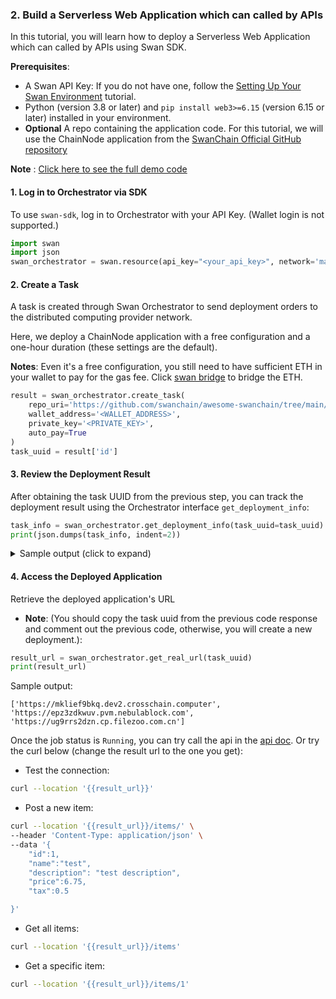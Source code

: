 ### 2. Build a Serverless Web Application which can called by APIs

In this tutorial, you will learn how to deploy a Serverless Web Application which can called by APIs using Swan SDK.

**Prerequisites**:

* A Swan API Key: If you do not have one, follow the [Setting Up Your Swan Environment](../quick-start/setting-up-your-swan-environment.md) tutorial.
* Python (version 3.8 or later) and `pip install web3>=6.15` (version 6.15 or later) installed in your environment.
* **Optional** A repo containing the application code. For this tutorial, we will use the ChainNode application from the [SwanChain Official GitHub repository](https://github.com/swanchain/awesome-swanchain/tree/main/ChainNode)

**Note** : [Click here to see the full demo code](https://github.com/swanchain/python-swan-sdk/blob/main/examples/ex3_webapp.py)
#### 1. Log in to Orchestrator via SDK

To use `swan-sdk`, log in to Orchestrator with your API Key. (Wallet login is not supported.)

```python
import swan
import json
swan_orchestrator = swan.resource(api_key="<your_api_key>", network='mainnet', service_name='Orchestrator')
```

#### 2. Create a Task

A task is created through Swan Orchestrator to send deployment orders to the distributed computing provider network. 

Here, we deploy a ChainNode application with a free configuration and a one-hour duration (these settings are the default).

**Notes**: Even it's a free configuration, you still need to have sufficient ETH in your wallet to pay for the gas fee. Click [swan bridge](https://superbridge.app/swan-chain) to bridge the ETH.

```python
result = swan_orchestrator.create_task(
    repo_uri='https://github.com/swanchain/awesome-swanchain/tree/main/serverless-api',
    wallet_address='<WALLET_ADDRESS>',
    private_key='<PRIVATE_KEY>',
    auto_pay=True
)
task_uuid = result['id']
```
#### 3. Review the Deployment Result

After obtaining the task UUID from the previous step, you can track the deployment result using the Orchestrator interface `get_deployment_info`:

```python
task_info = swan_orchestrator.get_deployment_info(task_uuid=task_uuid)
print(json.dumps(task_info, indent=2))
```

<details>
<summary>Sample output (click to expand)</summary>

```json

{
  "data":{
    "computing_providers":[
      {
        "beneficiary":"0xC2522AE0392c6AFc61C7f3B2e4dF3c5E8A69a794",
        "cp_account_address":"0xE974b17d9D730CAe75a228Df7eCa452e31E06276",
        "created_at":1723741012,
        "freeze_online":"None",
        "id":111,
        "lat":45.5075,
        "lon":-73.5887,
        "multi_address":[
          "/ip4/38.80.81.161/tcp/8085"
        ],
        "name":"swancp.pvm.nebulablock.com",
        "node_id":"04da2df41b0bc7804c6fe92205ee00a919412b74cf63647a340baee75e3b89c3ca1cf0b80163c18e36be57885aa7b6af011c813e8ec4b4559a4732293119e6b670",
        "online":1,
        "owner_address":"0xC2522AE0392c6AFc61C7f3B2e4dF3c5E8A69a794",
        "region":"Quebec-CA",
        "task_types":"[1, 2, 3, 4]",
        "updated_at":1724283112,
        "version":"2.0",
        "worker_address":"0xC2522AE0392c6AFc61C7f3B2e4dF3c5E8A69a794"
      },
      {
        "beneficiary":"0x9A5D8Ac48Eb205eCf0B45428bF19DC1ADC1BC186",
        "cp_account_address":"0x6f43E3e5B70aa5BF5818c56D509BDd092D0907E0",
        "created_at":1722488655,
        "freeze_online":1,
        "id":100,
        "lat":45.5075,
        "lon":-73.5887,
        "multi_address":[
          "/ip4/38.140.46.60/tcp/8086"
        ],
        "name":"test244-seq",
        "node_id":"04241e19381a8fad4cc98ef6de0a7e417e6d662ff49d8096cff9ec4b08798eeb96687ff5c7b4bde1adb8ccdbb579f16ac0f2c4e0853406282a37285582879dde49",
        "online":1,
        "owner_address":"0x9A5D8Ac48Eb205eCf0B45428bF19DC1ADC1BC186",
        "region":"Quebec-CA",
        "task_types":"[1, 2, 3, 4]",
        "updated_at":1724283128,
        "version":"2.0",
        "worker_address":"0x9A5D8Ac48Eb205eCf0B45428bF19DC1ADC1BC186"
      },
      {
        "beneficiary":"0xBdDe0ffED293638De69ABD0fCf42237AD3F2cf94",
        "cp_account_address":"0x2bd6a6f41b37152677F8b4946490580F63494abD",
        "created_at":1722488518,
        "freeze_online":1,
        "id":99,
        "lat":35.8639,
        "lon":-78.535,
        "multi_address":[
          "/ip4/40.143.96.125/tcp/10011"
        ],
        "name":"new-cp-001",
        "node_id":"04d5b210591aa5aff5b4e49ad6a3ec57b72aefcdc99cd7888fff80b5991452d8a8dce099312cfb7e78637e04e9824a7274160e49176a00394745701ed450a113e2",
        "online":1,
        "owner_address":"0xBdDe0ffED293638De69ABD0fCf42237AD3F2cf94",
        "region":"North Carolina-US",
        "task_types":"[1, 2, 3, 4]",
        "updated_at":1724283128,
        "version":"2.0",
        "worker_address":"0xBdDe0ffED293638De69ABD0fCf42237AD3F2cf94"
      }
    ],
    "jobs":[
      {
        "build_log":"wss://log.pvm.nebulablock.com:8085/api/v1/computing/lagrange/spaces/log?space_id=54d57b7f-4fec-4b7a-9174-8d053e69aa28&type=build",
        "comments":"None",
        "container_log":"wss://log.pvm.nebulablock.com:8085/api/v1/computing/lagrange/spaces/log?space_id=54d57b7f-4fec-4b7a-9174-8d053e69aa28&type=container",
        "cp_account_address":"0xE974b17d9D730CAe75a228Df7eCa452e31E06276",
        "created_at":1724283127,
        "duration":172800,
        "ended_at":"None",
        "hardware":"C1ae.small",
        "id":399,
        "job_real_uri":"https://ds4556zqav.pvm.nebulablock.com",
        "job_result_uri":"None",
        "job_source_uri":"https://swanhub-cali.swanchain.io/spaces/54d57b7f-4fec-4b7a-9174-8d053e69aa28",
        "name":"Job-a888f0ef-6aa4-4b6b-943e-6031823e1b13",
        "node_id":"04da2df41b0bc7804c6fe92205ee00a919412b74cf63647a340baee75e3b89c3ca1cf0b80163c18e36be57885aa7b6af011c813e8ec4b4559a4732293119e6b670",
        "start_at":1724283128,
        "status":"Submitted",
        "storage_source":"swanhub",
        "task_uuid":"7c8510fd-db82-440c-9a3b-708aaa091eb7",
        "type":"None",
        "updated_at":1724283128,
        "uuid":"a888f0ef-6aa4-4b6b-943e-6031823e1b13"
      },
      {
        "build_log":"wss://log.dev2.crosschain.computer:8086/api/v1/computing/lagrange/spaces/log?space_id=54d57b7f-4fec-4b7a-9174-8d053e69aa28&type=build",
        "comments":"None",
        "container_log":"wss://log.dev2.crosschain.computer:8086/api/v1/computing/lagrange/spaces/log?space_id=54d57b7f-4fec-4b7a-9174-8d053e69aa28&type=container",
        "cp_account_address":"0x6f43E3e5B70aa5BF5818c56D509BDd092D0907E0",
        "created_at":1724283128,
        "duration":172800,
        "ended_at":"None",
        "hardware":"C1ae.small",
        "id":400,
        "job_real_uri":"https://qfoqep159o.dev2.crosschain.computer",
        "job_result_uri":"None",
        "job_source_uri":"https://swanhub-cali.swanchain.io/spaces/54d57b7f-4fec-4b7a-9174-8d053e69aa28",
        "name":"Job-2751b4f7-0d16-4aa2-b427-ea7f8a764fba",
        "node_id":"04241e19381a8fad4cc98ef6de0a7e417e6d662ff49d8096cff9ec4b08798eeb96687ff5c7b4bde1adb8ccdbb579f16ac0f2c4e0853406282a37285582879dde49",
        "start_at":1724283128,
        "status":"Submitted",
        "storage_source":"swanhub",
        "task_uuid":"7c8510fd-db82-440c-9a3b-708aaa091eb7",
        "type":"None",
        "updated_at":1724283128,
        "uuid":"2751b4f7-0d16-4aa2-b427-ea7f8a764fba"
      },
      {
        "build_log":"wss://log.cp.filezoo.com.cn:10011/api/v1/computing/lagrange/spaces/log?space_id=54d57b7f-4fec-4b7a-9174-8d053e69aa28&type=build",
        "comments":"None",
        "container_log":"wss://log.cp.filezoo.com.cn:10011/api/v1/computing/lagrange/spaces/log?space_id=54d57b7f-4fec-4b7a-9174-8d053e69aa28&type=container",
        "cp_account_address":"0x2bd6a6f41b37152677F8b4946490580F63494abD",
        "created_at":1724283128,
        "duration":172800,
        "ended_at":"None",
        "hardware":"C1ae.small",
        "id":401,
        "job_real_uri":"https://qxdi11nif0.cp.filezoo.com.cn",
        "job_result_uri":"None",
        "job_source_uri":"https://swanhub-cali.swanchain.io/spaces/54d57b7f-4fec-4b7a-9174-8d053e69aa28",
        "name":"Job-2207f9d3-7392-4060-8246-99941e600607",
        "node_id":"04d5b210591aa5aff5b4e49ad6a3ec57b72aefcdc99cd7888fff80b5991452d8a8dce099312cfb7e78637e04e9824a7274160e49176a00394745701ed450a113e2",
        "start_at":1724283128,
        "status":"Submitted",
        "storage_source":"swanhub",
        "task_uuid":"7c8510fd-db82-440c-9a3b-708aaa091eb7",
        "type":"None",
        "updated_at":1724283128,
        "uuid":"2207f9d3-7392-4060-8246-99941e600607"
      }
    ],
    "task":{
      "comments":"None",
      "created_at":1724283109,
      "end_at":1724455909,
      "id":325,
      "leading_job_id":"a888f0ef-6aa4-4b6b-943e-6031823e1b13",
      "name":"None",
      "refund_amount":"None",
      "refund_wallet":"0xC9180616B2b797385Ad64d09BF8730D74E3b5a41",
      "source":"v2",
      "start_at":1724283109,
      "start_in":300,
      "status":"completed",
      "task_detail":{
        "amount":0.0,
        "bidder_limit":3,
        "created_at":1724283109,
        "dcc_node_job_source_uri":"None",
        "dcc_selected_cp_list":"None",
        "duration":172800,
        "end_at":1724455909,
        "hardware":"C1ae.small",
        "job_result_uri":"None",
        "job_source_uri":"https://swanhub-cali.swanchain.io/spaces/54d57b7f-4fec-4b7a-9174-8d053e69aa28",
        "price_per_hour":"0.0",
        "requirements":{
          "hardware":"None",
          "hardware_type":"CPU",
          "memory":"2",
          "preferred_cp_list":"None",
          "region":"global",
          "storage":"None",
          "update_max_lag":"None",
          "vcpu":"2"
        },
        "space":{
          "activeOrder":{
            "config":{
              "description":"CPU only · 2 vCPU · 2 GiB",
              "hardware":"CPU only",
              "hardware_id":0,
              "hardware_type":"CPU",
              "memory":2,
              "name":"C1ae.small",
              "price_per_hour":0.0,
              "vcpu":2
            }
          },
          "name":"0",
          "uuid":"2439be1a-c5f2-44bf-9b71-1b8bea0fbaeb"
        },
        "start_at":1724283109,
        "status":"paid",
        "storage_source":"swanhub",
        "type":"None",
        "updated_at":1724283109
      },
      "task_detail_cid":"https://plutotest.acl.swanipfs.com/ipfs/QmbwxwFdTCGtZFcg9yxFczji56jp2PLUDViDciDur9vAjr",
      "tx_hash":"None",
      "type":"None",
      "updated_at":1724283132,
      "user_id":2,
      "uuid":"7c8510fd-db82-440c-9a3b-708aaa091eb7"
    }
  },
  "message":"fetch task info for task_uuid='7c8510fd-db82-440c-9a3b-708aaa091eb7' successfully",
  "status":"success"
}

```

</details>

#### 4. Access the Deployed Application

Retrieve the deployed application's URL 
- **Note**: (You should copy the task uuid from the previous code response and comment out the previous code, otherwise, you will create a new deployment.):

```python
result_url = swan_orchestrator.get_real_url(task_uuid)
print(result_url)
```

Sample output:

```
['https://mklief9bkq.dev2.crosschain.computer', 'https://epz3zdkwuv.pvm.nebulablock.com', 'https://ug9rrs2dzn.cp.filezoo.com.cn']
```

Once the job status is `Running`, you can try call the api in the [api doc](https://github.com/swanchain/awesome-swanchain/blob/main/serverless-api/Readme.md).
Or try the curl below (change the result url to the one you get):
- Test the connection:
```Bash
curl --location '{{result_url}}' 
```
- Post a new item:
```Bash
curl --location '{{result_url}}/items/' \
--header 'Content-Type: application/json' \
--data '{
    "id":1,
    "name":"test",
    "description": "test description",
    "price":6.75,
    "tax":0.5

}'
```

- Get all items:
```Bash
curl --location '{{result_url}}/items'
```

- Get a specific item:
```Bash
curl --location '{{result_url}}/items/1'
```